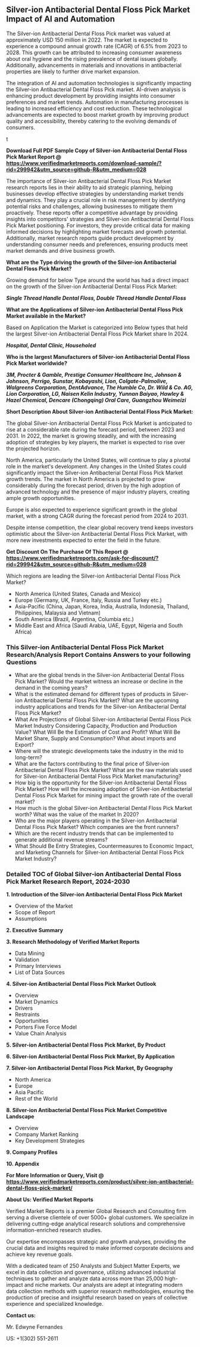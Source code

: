<h2>Silver-ion Antibacterial Dental Floss Pick Market Impact of AI and Automation</h2><p>The Silver-ion Antibacterial Dental Floss Pick market was valued at approximately USD 150 million in 2022. The market is expected to experience a compound annual growth rate (CAGR) of 6.5% from 2023 to 2028. This growth can be attributed to increasing consumer awareness about oral hygiene and the rising prevalence of dental issues globally. Additionally, advancements in materials and innovations in antibacterial properties are likely to further drive market expansion.</p><p>The integration of AI and automation technologies is significantly impacting the Silver-ion Antibacterial Dental Floss Pick market. AI-driven analysis is enhancing product development by providing insights into consumer preferences and market trends. Automation in manufacturing processes is leading to increased efficiency and cost reduction. These technological advancements are expected to boost market growth by improving product quality and accessibility, thereby catering to the evolving demands of consumers.</p>t</p><p id="" class=""><strong>Download Full PDF Sample Copy of Silver-ion Antibacterial Dental Floss Pick Market Report @ <a href="https://www.verifiedmarketreports.com/download-sample/?rid=299942&utm_source=github-R&utm_medium=028" target="_blank">https://www.verifiedmarketreports.com/download-sample/?rid=299942&utm_source=github-R&utm_medium=028</a></strong></p><p>The importance of&nbsp;Silver-ion Antibacterial Dental Floss Pick Market research reports lies in their ability to aid strategic planning, helping businesses develop effective strategies by understanding market trends and dynamics. They play a crucial role in risk management by identifying potential risks and challenges, allowing businesses to mitigate them proactively. These reports offer a competitive advantage by providing insights into competitors' strategies and Silver-ion Antibacterial Dental Floss Pick Market positioning. For investors, they provide critical data for making informed decisions by highlighting market forecasts and growth potential. Additionally, market research reports guide product development by understanding consumer needs and preferences, ensuring products meet market demands and drive business growth.</p><p><strong>What are the&nbsp;Type driving the growth of the Silver-ion Antibacterial Dental Floss Pick Market?</strong></p><p id="" class="">Growing demand for below Type around the world has had a direct impact on the growth of the Silver-ion Antibacterial Dental Floss Pick Market:</p><em><strong>Single Thread Handle Dental Floss, Double Thread Handle Dental Floss</strong></em></p><strong>What are the&nbsp;Applications&nbsp;of Silver-ion Antibacterial Dental Floss Pick Market available in the Market?</strong></p><p id="" class="">Based on Application the Market is categorized into Below types that held the largest Silver-ion Antibacterial Dental Floss Pick Market share In 2024.</p><em><strong>Hospital, Dental Clinic, Householed</strong></em></p><strong>Who is the largest Manufacturers of Silver-ion Antibacterial Dental Floss Pick Market worldwide?</strong></p><p><em><strong>3M, Procter & Gamble, Prestige Consumer Healthcare Inc, Johnson & Johnson, Perrigo, Sunstar, Kobayashi, Lion, Colgate-Palmolive, Walgreens Corporation, DentAdvance, The Humble Co, Dr. Wild & Co. AG, Lion Corporation, LG, Naisen Kelin Industry, Yunnan Baiyao, Hawley & Hazel Chemical, Dencare (Chongqing) Oral Care, Guangzhou Weimeizi</strong></em></p><p id="" class=""><strong>Short Description About Silver-ion Antibacterial Dental Floss Pick Market:</strong></p><p>The global Silver-ion Antibacterial Dental Floss Pick Market is anticipated to rise at a considerable rate during the forecast period, between 2023 and 2031. In 2022, the market is growing steadily, and with the increasing adoption of strategies by key players, the market is expected to rise over the projected horizon.</p><p>North America, particularly the United States, will continue to play a pivotal role in the market's development. Any changes in the United States could significantly impact the Silver-ion Antibacterial Dental Floss Pick Market growth trends. The market in North America is projected to grow considerably during the forecast period, driven by the high adoption of advanced technology and the presence of major industry players, creating ample growth opportunities.</p><p>Europe is also expected to experience significant growth in the global market, with a strong CAGR during the forecast period from 2024 to 2031.</p><p>Despite intense competition, the clear global recovery trend keeps investors optimistic about the Silver-ion Antibacterial Dental Floss Pick Market, with more new investments expected to enter the field in the future.</p><p id="" class=""><strong>Get Discount On The Purchase Of This Report @ <a href="https://www.verifiedmarketreports.com/ask-for-discount/?rid=299942&utm_source=github-R&utm_medium=028" target="_blank">https://www.verifiedmarketreports.com/ask-for-discount/?rid=299942&utm_source=github-R&utm_medium=028</a></strong></p>Which regions are leading the Silver-ion Antibacterial Dental Floss Pick Market?</p><ul><li>North America (United States, Canada and Mexico)</li><li>Europe (Germany, UK, France, Italy, Russia and Turkey etc.)</li><li>Asia-Pacific (China, Japan, Korea, India, Australia, Indonesia, Thailand, Philippines, Malaysia and Vietnam)</li><li>South America (Brazil, Argentina, Columbia etc.)</li><li>Middle East and Africa (Saudi Arabia, UAE, Egypt, Nigeria and South Africa)</li></ul><h3 id="" class="">This Silver-ion Antibacterial Dental Floss Pick Market Research/Analysis Report Contains Answers to your following Questions</h3><ul><li>What are the global trends in the Silver-ion Antibacterial Dental Floss Pick Market? Would the market witness an increase or decline in the demand in the coming years?</li><li>What is the estimated demand for different types of products in Silver-ion Antibacterial Dental Floss Pick Market? What are the upcoming industry applications and trends for the Silver-ion Antibacterial Dental Floss Pick Market?</li><li>What Are Projections of Global Silver-ion Antibacterial Dental Floss Pick Market Industry Considering Capacity, Production and Production Value? What Will Be the Estimation of Cost and Profit? What Will Be Market Share, Supply and Consumption? What about imports and Export?</li><li>Where will the strategic developments take the industry in the mid to long-term?</li><li>What are the factors contributing to the final price of Silver-ion Antibacterial Dental Floss Pick Market? What are the raw materials used for Silver-ion Antibacterial Dental Floss Pick Market manufacturing?</li><li>How big is the opportunity for the Silver-ion Antibacterial Dental Floss Pick Market? How will the increasing adoption of Silver-ion Antibacterial Dental Floss Pick Market for mining impact the growth rate of the overall market?</li><li>How much is the global Silver-ion Antibacterial Dental Floss Pick Market worth? What was the value of the market In 2020?</li><li>Who are the major players operating in the Silver-ion Antibacterial Dental Floss Pick Market? Which companies are the front runners?</li><li>Which are the recent industry trends that can be implemented to generate additional revenue streams?</li><li>What Should Be Entry Strategies, Countermeasures to Economic Impact, and Marketing Channels for Silver-ion Antibacterial Dental Floss Pick Market Industry?</li></ul><h3 id="" class="">Detailed TOC of Global Silver-ion Antibacterial Dental Floss Pick Market Research Report, 2024-2030</h3><p id="" class=""><strong>1. Introduction of the Silver-ion Antibacterial Dental Floss Pick Market</strong></p><ul><li>Overview of the Market</li><li>Scope of Report</li><li>Assumptions</li></ul><p id="" class=""><strong>2. Executive Summary</strong></p><p id="" class=""><strong>3. Research Methodology of Verified Market Reports</strong></p><ul><li>Data Mining</li><li>Validation</li><li>Primary Interviews</li><li>List of Data Sources</li></ul><p id="" class=""><strong>4. Silver-ion Antibacterial Dental Floss Pick Market Outlook</strong></p><ul><li>Overview</li><li>Market Dynamics</li><li>Drivers</li><li>Restraints</li><li>Opportunities</li><li>Porters Five Force Model</li><li>Value Chain Analysis</li></ul><p id="" class=""><strong>5. Silver-ion Antibacterial Dental Floss Pick Market, By Product</strong></p><p id="" class=""><strong>6. Silver-ion Antibacterial Dental Floss Pick Market, By Application</strong></p><p id="" class=""><strong>7. Silver-ion Antibacterial Dental Floss Pick Market, By Geography</strong></p><ul><li>North America</li><li>Europe</li><li>Asia Pacific</li><li>Rest of the World</li></ul><p id="" class=""><strong>8. Silver-ion Antibacterial Dental Floss Pick Market Competitive Landscape</strong></p><ul><li>Overview</li><li>Company Market Ranking</li><li>Key Development Strategies</li></ul><p id="" class=""><strong>9. Company Profiles</strong></p><p id="" class=""><strong>10. Appendix</strong></p><p id="" class=""><strong>For More Information or Query, Visit @ <a href="https://www.verifiedmarketreports.com/product/silver-ion-antibacterial-dental-floss-pick-market/" target="_blank">https://www.verifiedmarketreports.com/product/silver-ion-antibacterial-dental-floss-pick-market/</a></strong></p><p id="" class=""><strong>About Us: Verified Market Reports</strong></p><p id="" class="">Verified Market Reports is a premier Global Research and Consulting firm serving a diverse clientele of over 5000+ global customers. We specialize in delivering cutting-edge analytical research solutions and comprehensive information-enriched research studies.</p><p id="" class="">Our expertise encompasses strategic and growth analyses, providing the crucial data and insights required to make informed corporate decisions and achieve key revenue goals.</p><p id="" class="">With a dedicated team of 250 Analysts and Subject Matter Experts, we excel in data collection and governance, utilizing advanced industrial techniques to gather and analyze data across more than 25,000 high-impact and niche markets. Our analysts are adept at integrating modern data collection methods with superior research methodologies, ensuring the production of precise and insightful research based on years of collective experience and specialized knowledge.</p><p id="" class=""><strong>Contact us:</strong></p><p id="" class="">Mr. Edwyne Fernandes</p><p id="" class="">US: +1(302) 551-2611</p>